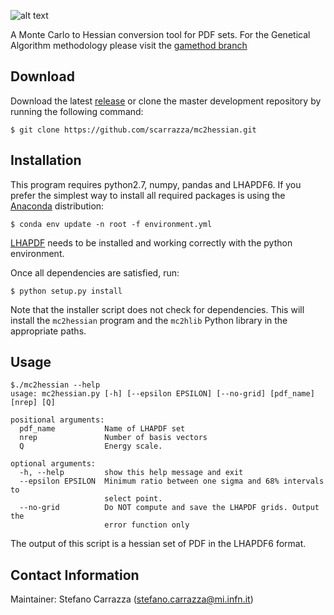 ![alt text](https://github.com/scarrazza/mc2hessian/raw/master/extra/mc2h.png "Logo")

A Monte Carlo to Hessian conversion tool for PDF sets.
For the Genetical Algorithm methodology please visit the [gamethod branch](https://github.com/scarrazza/mc2hessian/tree/gamethod)

## Download

Download the latest [release](https://github.com/scarrazza/mc2hessian/releases) or clone the master development repository by running the following command:

```Shell
$ git clone https://github.com/scarrazza/mc2hessian.git
```

## Installation

This program requires python2.7, numpy, pandas and LHAPDF6. If you
prefer the simplest way to install all required packages is using the
[Anaconda](https://store.continuum.io/cshop/anaconda/) distribution:

```Shell
$ conda env update -n root -f environment.yml
```

[LHAPDF](https://lhapdf.hepforge.org/) needs to be installed and working correctly with the python environment.

Once all dependencies are satisfied, run:

```Shell
$ python setup.py install
```

Note that the installer script does not check for dependencies. This
will install the `mc2hessian` program and the `mc2hlib` Python library
in the appropriate paths.

## Usage

```Shell
$./mc2hessian --help
usage: mc2hessian.py [-h] [--epsilon EPSILON] [--no-grid] [pdf_name] [nrep] [Q]

positional arguments:
  pdf_name           Name of LHAPDF set
  nrep               Number of basis vectors
  Q                  Energy scale.

optional arguments:
  -h, --help         show this help message and exit
  --epsilon EPSILON  Minimum ratio between one sigma and 68% intervals to
                     select point.
  --no-grid          Do NOT compute and save the LHAPDF grids. Output the
                     error function only
```

The output of this script is a hessian set of PDF in the LHAPDF6 format.

## Contact Information

Maintainer: Stefano Carrazza (stefano.carrazza@mi.infn.it)
